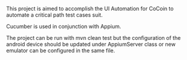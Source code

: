
This project is aimed to accomplish the UI Automation for CoCoin to automate a critical path test cases suit.

Cucumber is used in conjunction with Appium.

The project can be run with mvn clean test but the configuration of the android device should be updated under AppiumServer class or new emulator can be configured in the same file.

